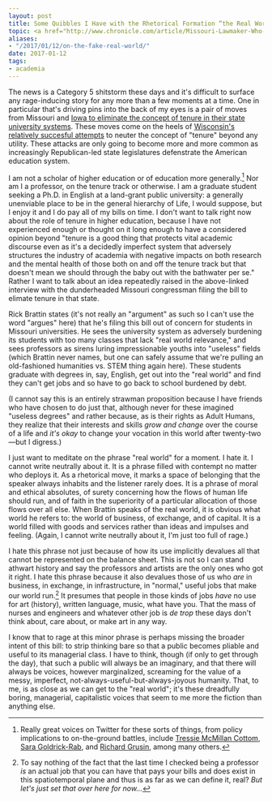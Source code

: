 ```yaml
---
layout: post
title: Some Quibbles I Have with the Rhetorical Formation “the Real World”
topic: <a href="http://www.chronicle.com/article/Missouri-Lawmaker-Who-Wants-to/238886/">“Missouri Lawmaker Who Wants to Eliminate Tenure Says It’s ‘Un-American’”</a>
aliases: 
- "/2017/01/12/on-the-fake-real-world/"
date: 2017-01-12
tags:
- academia
---
```


The news is a Category 5 shitstorm these days and it's difficult to surface any rage-inducing story for any more than a few moments at a time. One in particular that's driving pins into the back of my eyes is a pair of moves from Missouri and [Iowa to eliminate the concept of tenure in their state university systems](http://www.desmoinesregister.com/story/news/education/2017/01/12/iowa-lawmaker-looking-end-tenure-public-univerisities/96460626/). These moves come on the heels of [Wisconsin's relatively succesful attempts](http://www.npr.org/sections/itsallpolitics/2015/06/12/413995691/wisconsin-gov-walkers-next-battle-tenure) to neuter the concept of "tenure" beyond any utility. These attacks are only going to become more and more common as increasingly Republican-led state legislatures defenstrate the American education system.

<!--more-->

I am not a scholar of higher education or of education more generally.[^1] Nor am I a professor, on the tenure track or otherwise. I am a graduate student seeking a Ph.D. in English at a land-grant public university: a generally unenviable place to be in the general hierarchy of Life, I would suppose, but I enjoy it and I do pay all of my bills on time. I don't want to talk right now about the role of tenure in higher education, because I have not experienced enough or thought on it long enough to have a considered opinion beyond "tenure is a good thing that protects vital academic discourse even as it's a decidedly imperfect system that adversely structures the industry of academia with negative impacts on both research and the mental health of those both on and off the tenure track but that doesn't mean we should through the baby out with the bathwater per se." Rather I want to talk about an idea repeatedly raised in the above-linked interview with the dunderheaded Missouri congressman filing the bill to elimate tenure in that state.

[^1]: Really great voices on Twitter for these sorts of things, from policy implications to on-the-ground battles, include [Tressie McMillan Cottom](https://twitter.com/tressiemcphd), [Sara Goldrick-Rab](https://twitter.com/saragoldrickrab), and [Richard Grusin](https://twitter.com/rgrusin), among many others.

Rick Brattin states (it's not really an "argument" as such so I can't use the word "argues" here) that he's filing this bill out of concern for students in Missouri universities. He sees the university system as adversely burdening its students with too many classes that lack "real world relevance," and sees professors as sirens luring impressionable youths into "useless" fields (which Brattin never names, but one can safely assume that we're pulling an old-fashioned humanities vs. STEM thing again here). These students graduate with degrees in, say, English, get out into the "real world" and find they can't get jobs and so have to go back to school burdened by debt.

(I cannot say this is an entirely strawman proposition because I have friends who have chosen to do just that, although never for these imagined "useless degrees" and rather because, as is their rights as Adult Humans, they realize that their interests and skills *grow and change* over the course of a life and *it's okay* to change your vocation in this world after twenty-two—but I digress.)

I just want to meditate on the phrase "real world" for a moment. I hate it. I cannot write neutrally about it. It is a phrase filled with contempt no matter who deploys it. As a rhetorical move, it marks a space of belonging that the speaker always inhabits and the listener rarely does. It is a phrase of moral and ethical absolutes, of surety concerning how the flows of human life should run, and of faith in the superiority of a particular allocation of those flows over all else. When Brattin speaks of the real world, it is obvious what world he refers to: the world of business, of exchange, and of capital. It is a world filled with goods and services rather than ideas and impulses and feeling. (Again, I cannot write neutrally about it, I'm just too full of rage.)

I hate this phrase not just because of how its use implicitly devalues all that cannot be represented on the balance sheet. This is not so I can stand athwart history and say the professors and artists are the only ones who got it right. I hate this phrase because it also devalues those of us who *are* in business, in exchange, in infrastructure, in "normal," useful jobs that make our world run.[^2] It presumes that people in those kinds of jobs *have* no use for art (history), written language, music, what have you. That the mass of nurses and engineers and whatever other job is *de trop* these days don't think about, care about, or make art in any way.

[^2]: To say nothing of the fact that the last time I checked being a professor *is* an actual job that you can have that pays your bills and does exist in this spatiotemporal plane and thus is as far as we can define it, real? *But let's just set that over here for now...*

I know that to rage at this minor phrase is perhaps missing the broader intent of this bill: to strip thinking bare so that a public becomes pliable and useful to its managerial class. I have to think, though (if only to get through the day), that such a public will always be an imaginary, and that there will always be voices, however marginalized, screaming for the value of a messy, imperfect, not-always-useful-but-always-joyous humanity. That, to me, is as close as we can get to the "real world"; it's these dreadfully boring, managerial, capitalistic voices that seem to me more the fiction than anything else.

